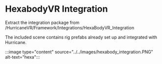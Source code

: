 # HexabodyVR Integration

Extract the integration package from /HurricaneVR/Framework/Integrations/HexaBodyVR_Integration

The included scene contains rig prefabs already set up and integrated with Hurricane.

:::image type="content" source="../../images/hexabody_integration.PNG" alt-text="hexa":::